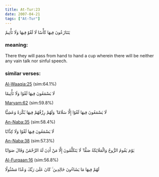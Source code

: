 ```yaml
---
title: At-Tur:23
date: 2007-04-21
tags: ["At-Tur"]
---
```

يَتَنَازَعُونَ فِيهَا كَأْسًا لَا لَغْوٌ فِيهَا وَلَا تَأْثِيمٌ
### meaning: 
There they will pass from hand to hand a cup wherein there will be neither any vain talk nor sinful speech.
### similar verses: 

[Al-Waaqia:25](/56/25) (sim:64.1%)

لَا يَسْمَعُونَ فِيهَا لَغْوًا وَلَا تَأْثِيمًا

[Maryam:62](/19/62) (sim:59.8%)

لَا يَسْمَعُونَ فِيهَا لَغْوًا إِلَّا سَلَامًا ۖ وَلَهُمْ رِزْقُهُمْ فِيهَا بُكْرَةً وَعَشِيًّا

[An-Naba:35](/78/35) (sim:58.4%)

لَا يَسْمَعُونَ فِيهَا لَغْوًا وَلَا كِذَّابًا

[An-Naba:38](/78/38) (sim:57.3%)

يَوْمَ يَقُومُ الرُّوحُ وَالْمَلَائِكَةُ صَفًّا ۖ لَا يَتَكَلَّمُونَ إِلَّا مَنْ أَذِنَ لَهُ الرَّحْمَٰنُ وَقَالَ صَوَابًا

[Al-Furqaan:16](/25/16) (sim:56.8%)

لَهُمْ فِيهَا مَا يَشَاءُونَ خَالِدِينَ ۚ كَانَ عَلَىٰ رَبِّكَ وَعْدًا مَسْئُولًا
